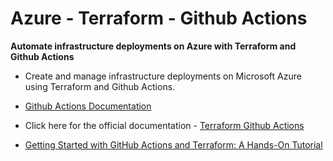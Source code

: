 # Azure - Terraform - Github Actions

**Automate infrastructure deployments on Azure with Terraform and Github Actions**

- Create and manage infrastructure deployments on Microsoft Azure using Terraform and Github Actions. 
- [Github Actions Documentation](https://docs.github.com/en/actions)

- Click here for the official documentation - [Terraform Github Actions](https://www.terraform.io/docs/github-actions/index.html)
- [Getting Started with GitHub Actions and Terraform: A Hands-On Tutorial](https://adamtheautomator.com/github-actions/)